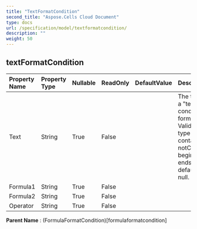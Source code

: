 ```yaml
---
title: "TextFormatCondition"
second_title: "Aspose.Cells Cloud Document"
type: docs
url: /specification/model/textformatcondition/
description: ""
weight: 50
---
```


## **textFormatCondition**

 

| Property Name | Property Type | Nullable |  ReadOnly | DefaultValue | Description | 
| :- | :- | :- |:- |  :- | :- |
| Text | String | True |  False |  | The text value in a "text contains" conditional formatting rule. Valid only                for type = containsText, notContainsText, beginsWith and endsWith.  The default                value is null. |  
| Formula1 | String | True |  False |  |  |  
| Formula2 | String | True |  False |  |  |  
| Operator | String | True |  False |  |  |  

**Parent Name** : (FormulaFormatCondition)[formulaformatcondition]

